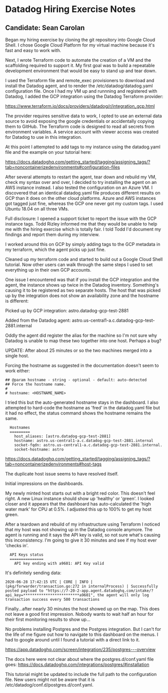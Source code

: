 # Datadog Hiring Exercise Notes
## Candidate: Sean Carolan

Began my hiring exercise by cloning the git repository into Google Cloud Shell. I chose Google Cloud Platform for my virtual machine because it's fast and easy to work with.

Next, I wrote Terraform code to automate the creation of a VM and the scaffolding required to support it. My first goal was to build a repeatable development environment that would be easy to stand up and tear down.

I used the Terraform file and remote_exec provisioners to download and install the Datadog agent, and to render the /etc/datadog/datadog.yaml configuration file. Once I had my VM up and runnning and registered with Datadog, I added the GCP integration using the Datadog Terraform provider:

https://www.terraform.io/docs/providers/datadog/r/integration_gcp.html

The provider requires sensitive data to work, I opted to use an external data source to avoid exposing the google credentials or accidentally copying them to GitHub. The Terraform code is designed to read all secrets from environment variables. A service account with viewer access was created for Datadog to use in this integration.

At this point I attempted to add tags to my instance using the datadog.yaml file and the example on your tutorial here:

https://docs.datadoghq.com/getting_started/tagging/assigning_tags/?tab=noncontainerizedenvironments#configuration-files

After several attempts to restart the agent, tear down and rebuild my VM, check my syntax over and over, I decided to try installing the agent on an AWS instance instead. I also tested the configuration on an Azure VM. I discovered that an identical datadog.yaml file produces different results on GCP than it does on the other cloud platforms. Azure and AWS instances got tagged just fine, whereas the GCP one never got my custom tags. I used Ubuntu 18.04 on all three VMs.

Full disclosure:  I opened a support ticket to report the issue with the GCP instance tags. Todd Rizley informed me that they would be unable to help me with the hiring exercise which is totally fair. I told Todd I'd document my findings and report them during my interview.

I worked around this on GCP by simply adding tags to the GCP metadata in my terraform, which the agent picks up just fine.

Cleaned up my terraform code and started to build out a Google Cloud Shell tutorial. Now other users can walk through the same steps I used to set everything up in their own GCP accounts.

One issue I encountered was that if you install the GCP integration and the agent, the instance shows up twice in the Datadog inventory. Something's causing it to be registered as two separate hosts. The host that was picked up by the integration does not show an availability zone and the hostname is different:

Picked up by GCP integration:
astro.datadog-gcp-test-2881

Added from the Datadog agent:
astro.us-central1-a.c.datadog-gcp-test-2881.internal

Oddly the agent did register the alias for the machine so I'm not sure why Datadog is unable to map these two together into one host. Perhaps a bug?

UPDATE: After about 25 minutes or so the two machines merged into a single host.

Forcing the hostname as suggested in the documentation doesn't seem to work either:

```
## @param hostname - string - optional - default: auto-detected
## Force the hostname name.
#
# hostname: <HOSTNAME_NAME>
```

I tried this but the auto-generated hostname stays in the dashboard. I also attempted to hard-code the hostname as 'fred' in the datadog.yaml file but it had no effect, the status command shows the hostname remains the same.

```
  Hostnames
  =========
    host_aliases: [astro.datadog-gcp-test-2881]
    hostname: astro.us-central1-a.c.datadog-gcp-test-2881.internal
    socket-fqdn: astro.us-central1-a.c.datadog-gcp-test-2881.internal.
    socket-hostname: astro
```

https://docs.datadoghq.com/getting_started/tagging/assigning_tags/?tab=noncontainerizedenvironments#host-tags

The duplicate host issue seems to have resolved itself.

Initial impressions on the dashboards.

My newly minted host starts out with a bright red color. This doesn't feel right. A new Linux instance should show up 'healthy' or 'green'. I looked closer and it appears that the dashboard has auto-calculated the 'high water mark' for CPU at 0.5%. I adjusted this up to 100% to get my host green.

After a teardown and rebuild of my infrastructure using Terraform I noticed that my host was not showing up in the Datadog console anymore. The agent is running and it says the API key is valid, so not sure what's causing this inconsistency. I'm going to give it 30 minutes and see if my host ever 'checks in'.

```
  API Keys status
  ===============
    API key ending with a9601: API Key valid
```

It's definitely sending data:

```
2020-06-28 17:42:15 UTC | CORE | INFO | (pkg/forwarder/transaction.go:272 in internalProcess) | Successfully posted payload to "https://7-20-2-app.agent.datadoghq.com/intake/?api_key=*************************a9601", the agent will only log transaction success every 500 transactions
```

Finally...after nearly 30 minutes the host showed up on the map. This does not leave a good first impression. Nobody wants to wait half an hour for their first monitoring results to show up...

No problems installing Postgres and the Postgres integration. But I can't for the life of me figure out how to navigate to this dashboard on the menus. I had to google around until I found a tutorial with a direct link to it.

https://app.datadoghq.com/screen/integration/235/postgres---overview

The docs here were not clear about where the postgres.d/conf.yaml file goes:
https://docs.datadoghq.com/integrations/postgres/#installation

This tutorial might be updated to include the full path to the configuration file. New users might not be aware that it is /etc/datadog/conf.d/postgres.d/conf.yaml.

